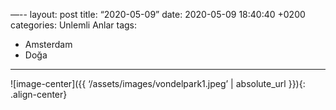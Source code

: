 —--
layout: post
title:  “2020-05-09”
date:   2020-05-09 18:40:40 +0200
categories: Unlemli Anlar
tags:
  - Amsterdam
  - Doğa
---


![image-center]({{ ‘/assets/images/vondelpark1.jpeg’ | absolute_url }}){: .align-center}


